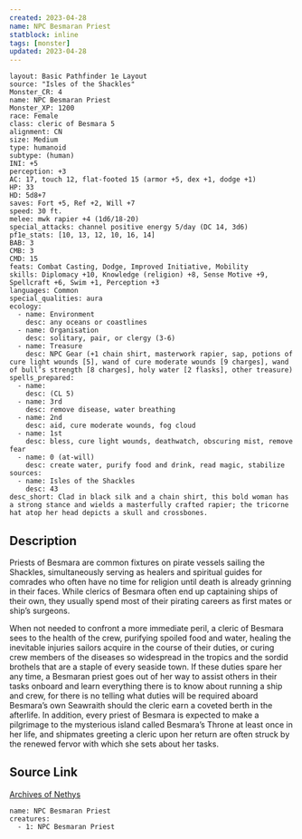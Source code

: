 ```yaml
---
created: 2023-04-28
name: NPC Besmaran Priest
statblock: inline
tags: [monster]
updated: 2023-04-28
---
```

```statblock
layout: Basic Pathfinder 1e Layout
source: "Isles of the Shackles"
Monster_CR: 4
name: NPC Besmaran Priest
Monster_XP: 1200
race: Female
class: cleric of Besmara 5
alignment: CN
size: Medium
type: humanoid
subtype: (human)
INI: +5
perception: +3
AC: 17, touch 12, flat-footed 15 (armor +5, dex +1, dodge +1)
HP: 33
HD: 5d8+7
saves: Fort +5, Ref +2, Will +7
speed: 30 ft.
melee: mwk rapier +4 (1d6/18-20)
special_attacks: channel positive energy 5/day (DC 14, 3d6)
pf1e_stats: [10, 13, 12, 10, 16, 14]
BAB: 3
CMB: 3
CMD: 15
feats: Combat Casting, Dodge, Improved Initiative, Mobility
skills: Diplomacy +10, Knowledge (religion) +8, Sense Motive +9, Spellcraft +6, Swim +1, Perception +3
languages: Common
special_qualities: aura
ecology:
  - name: Environment
    desc: any oceans or coastlines
  - name: Organisation
    desc: solitary, pair, or clergy (3-6)
  - name: Treasure
    desc: NPC Gear (+1 chain shirt, masterwork rapier, sap, potions of cure light wounds [5], wand of cure moderate wounds [9 charges], wand of bull’s strength [8 charges], holy water [2 flasks], other treasure)
spells_prepared:
  - name:
    desc: (CL 5)
  - name: 3rd
    desc: remove disease, water breathing
  - name: 2nd
    desc: aid, cure moderate wounds, fog cloud
  - name: 1st
    desc: bless, cure light wounds, deathwatch, obscuring mist, remove fear
  - name: 0 (at-will)
    desc: create water, purify food and drink, read magic, stabilize
sources:
  - name: Isles of the Shackles
    desc: 43
desc_short: Clad in black silk and a chain shirt, this bold woman has a strong stance and wields a masterfully crafted rapier; the tricorne hat atop her head depicts a skull and crossbones.
```
## Description
Priests of Besmara are common fixtures on pirate vessels sailing the Shackles, simultaneously serving as healers and spiritual guides for comrades who often have no time for religion until death is already grinning in their faces. While clerics of Besmara often end up captaining ships of their own, they usually spend most of their pirating careers as first mates or ship’s surgeons.

When not needed to confront a more immediate peril, a cleric of Besmara sees to the health of the crew, purifying spoiled food and water, healing the inevitable injuries sailors acquire in the course of their duties, or curing crew members of the diseases so widespread in the tropics and the sordid brothels that are a staple of every seaside town. If these duties spare her any time, a Besmaran priest goes out of her way to assist others in their tasks onboard and learn everything there is to know about running a ship and crew, for there is no telling what duties will be required aboard Besmara’s own Seawraith should the cleric earn a coveted berth in the afterlife. In addition, every priest of Besmara is expected to make a pilgrimage to the mysterious island called Besmara’s Throne at least once in her life, and shipmates greeting a cleric upon her return are often struck by the renewed fervor with which she sets about her tasks.
## Source Link
[Archives of Nethys](https://aonprd.com/NPCDisplay.aspx?ItemName=Besmaran%20Priest)
```encounter-table
name: NPC Besmaran Priest
creatures:
  - 1: NPC Besmaran Priest
```
